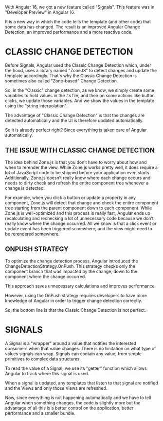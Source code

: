 With Angular 16, we got a new feature called "Signals". This feature was in "Developer Preview" in Angular 16.

It is a new way in which the code tells the template (and other code) that some data has changed. The result is an improved Angular Change Detection, an improved performance and a more reactive code.

# CLASSIC CHANGE DETECTION

Before Signals, Angular used the Classic Change Detection which, under the hood, uses a library named "ZoneJS" to detect changes and update the template accordingly. That's why the Classic Change Detection is sometimes also called "Zone-based" Change Detection.

So, in the "Classic" change detection, as we know, we simply create some variables to hold values in the .ts file, and then on some actions like button clicks, we update those variables. And we show the values in the template using the "string interpolation".

The advantage of "Classic Change Detection" is that the changes are detected automatically and the UI is therefore updated automatically.

So it is already perfect right? Since everything is taken care of Angular automatically.

## THE ISSUE WITH CLASSIC CHANGE DETECTION

The idea behind Zone.js is that you don’t have to worry about how and when to rerender the view. While Zone.js works pretty well, it does require a lot of JavaScript code to be shipped before your application even starts. Additionally, Zone.js doesn’t really know where each change occurs and needs to dirty check and refresh the entire component tree whenever a change is detected.

For example, when you click a button or update a property in any component, Zone.js will detect that change and check the entire component tree starting from the parent component down to each component. While Zone.js is well-optimized and this process is really fast, Angular ends up recalculating and rechecking a lot of unnecessary code because we don’t really know where the change occurred. All we know is that a click event or update event has been triggered somewhere, and the view might need to be rerendered somewhere.

## ONPUSH STRATEGY

To optimize the change detection process, Angular introduced the ChangeDetectionStrategy.OnPush. This strategy checks only the component branch that was impacted by the change, down to the component where the change occurred.

This approach saves unnecessary calculations and improves performance.

However, using the OnPush strategy requires developers to have more knowledge of Angular in order to trigger change detection correctly.

So, the bottom line is that the Classic Change Detection is not perfect.

# SIGNALS

A Signal is a "wrapper" around a value that notifies the interested consumers when that value changes. There is no limitation on what type of values signals can wrap. Signals can contain any value, from simple primitives to complex data structures.

To read the value of a Signal, we use its "getter" function which allows Angular to track where this signal is used.

When a signal is updated, any templates that listen to that signal are notified and the Views and only those Views are refreshed.

Now, since everything is not happening automatically and we have to tell Angular when something changes, the code is slightly more but the advantage of all this is a better control on the application, better performance and a smaller bundle.